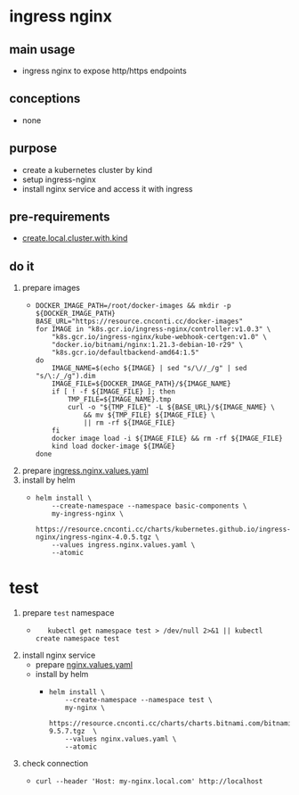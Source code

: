 # ingress nginx

## main usage

* ingress nginx to expose http/https endpoints

## conceptions

* none

## purpose

* create a kubernetes cluster by kind
* setup ingress-nginx
* install nginx service and access it with ingress

## pre-requirements

* [create.local.cluster.with.kind](../create.local.cluster.with.kind.md)

## do it
1. prepare images
    * ```shell
      DOCKER_IMAGE_PATH=/root/docker-images && mkdir -p ${DOCKER_IMAGE_PATH}
      BASE_URL="https://resource.cnconti.cc/docker-images"
      for IMAGE in "k8s.gcr.io/ingress-nginx/controller:v1.0.3" \
          "k8s.gcr.io/ingress-nginx/kube-webhook-certgen:v1.0" \
          "docker.io/bitnami/nginx:1.21.3-debian-10-r29" \
          "k8s.gcr.io/defaultbackend-amd64:1.5"
      do
          IMAGE_NAME=$(echo ${IMAGE} | sed "s/\//_/g" | sed "s/\:/_/g").dim
          IMAGE_FILE=${DOCKER_IMAGE_PATH}/${IMAGE_NAME}
          if [ ! -f ${IMAGE_FILE} ]; then
              TMP_FILE=${IMAGE_NAME}.tmp
              curl -o "${TMP_FILE}" -L ${BASE_URL}/${IMAGE_NAME} \
                  && mv ${TMP_FILE} ${IMAGE_FILE} \
                  || rm -rf ${IMAGE_FILE}
          fi
          docker image load -i ${IMAGE_FILE} && rm -rf ${IMAGE_FILE}
          kind load docker-image ${IMAGE}
      done
      ```
2. prepare [ingress.nginx.values.yaml](resources/ingress.nginx.values.yaml.md)
3. install by helm
    * ```shell
      helm install \
          --create-namespace --namespace basic-components \
          my-ingress-nginx \
          https://resource.cnconti.cc/charts/kubernetes.github.io/ingress-nginx/ingress-nginx-4.0.5.tgz \
          --values ingress.nginx.values.yaml \
          --atomic
      ```

# test
1. prepare `test` namespace
    * ```shell
         kubectl get namespace test > /dev/null 2>&1 || kubectl create namespace test
      ```
2. install nginx service
    * prepare [nginx.values.yaml](resources/nginx.values.yaml.md)
    * install by helm
      * ```shell
        helm install \
            --create-namespace --namespace test \
            my-nginx \
            https://resource.cnconti.cc/charts/charts.bitnami.com/bitnami/nginx-9.5.7.tgz  \
            --values nginx.values.yaml \
            --atomic
        ```
3. check connection
    + ```shell
      curl --header 'Host: my-nginx.local.com' http://localhost
      ```
